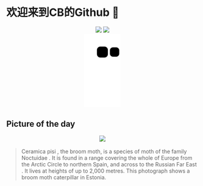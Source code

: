 
# 欢迎来到CB的Github 👋

<div align="center">
  <img height="137px" src="https://github-readme-stats.vercel.app/api?username=SuperCB&show_icons=true&theme=radical" />
  <img height="137px" src="https://github-readme-stats.vercel.app/api/top-langs/?username=SuperCB&hide_title=true&hide_border=true&layout=compact&langs_count=6&text_color=000&icon_color=fff" />
</div>


<div align="center">
    <img src="./contribution-snake/github-contribution-grid-snake.svg" />
</div>



## Picture of the day
<div align="center">
  <img width=400px src="https://upload.wikimedia.org/wikipedia/commons/thumb/f/f1/Ceramica_pisi_caterpillar_%28side_view%29_-_Keila.jpg/375px-Ceramica_pisi_caterpillar_%28side_view%29_-_Keila.jpg" />
</div>

>Ceramica pisi , the broom moth, is a species of  moth  of the family  Noctuidae . It is found in a range covering the whole of Europe from the  Arctic Circle  to northern Spain, and across to the  Russian Far East . It lives at heights of up to 2,000 metres. This photograph shows a broom moth  caterpillar  in Estonia.


